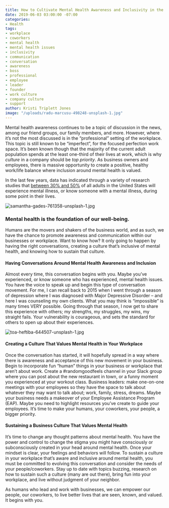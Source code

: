 ```yaml
---
title: How to Cultivate Mental Health Awareness and Inclusivity in the Workplace
date: 2019-06-03 03:00:00 -07:00
categories:
- Health
tags:
- workplace
- coworkers
- mental health
- mental health issues
- inclusivity
- communication
- conversation
- awareness
- boss
- professional
- employee
- leader
- founder
- work culture
- company culture
- support
author: Kristi Triplett Jones
image: "/uploads/radu-marcusu-498248-unsplash-1.jpg"
---
```


Mental health awareness continues to be a topic of discussion in the news, among our friend groups, our family members, and more. However, where it’s not the most discussed is in the “professional” setting of the workplace. This topic is still known to be “imperfect”, for the focused perfection work space. It’s been known though that the majority of the current adult population spends at the least one-third of their lives at work, which is why _culture_ in a company should be _top priority_. As business owners and employees, there is massive opportunity to create a positive, healthy work/life balance where inclusion around mental health is valued.
 
In the last few years, data has indicated through a variety of research studies that [between 30% and 50%](https://journals.lww.com/joem/Fulltext/2018/04000/Mental_Health_in_the_Workplace___A_Call_to_Action.5.aspx) of all adults in the United States will experience mental illness, or know someone with a mental illness, during some point in their lives. 

![samantha-gades-761358-unsplash-1.jpg](/uploads/samantha-gades-761358-unsplash-1.jpg)

### Mental health is the foundation of our well-being. 

Humans are the movers and shakers of the business world, and as such, we have the chance to promote awareness and communication within our businesses or workplace. Want to know how? It only going to happen by having the right conversations, creating a culture that’s inclusive of mental health, and knowing how to sustain that culture.
 
#### Having Conversations Around Mental Health Awareness and Inclusion 

Almost every time, this conversation begins with you. Maybe you’ve experienced, or know someone who has experienced, mental health issues. You have the voice to speak up and begin this type of conversation movement. For me, I can recall back to 2015 when I went through a season of depression where I was diagnosed with Major Depressive Disorder – and here I was counseling my own clients. What you may think is “impossible” is many times VERY possible. Going through that season, I now get to share this experience with others; my strengths, my struggles, my wins, my straight fails. Your vulnerability is courageous, and sets the standard for others to open up about their experiences.

![toa-heftiba-644507-unsplash-1.jpg](/uploads/toa-heftiba-644507-unsplash-1.jpg)
 
#### Creating a Culture That Values Mental Health in Your Workplace 
 
Once the conversation has started, it will hopefully spread in a way where there is awareness and acceptance of this new movement in your business. Begin to incorporate fun “human” things in your business or workplace that aren’t about work. Create a #randomgoodfeels channel in your Slack group where you can post about the new restaurant in town, or a funny moment you experienced at your workout class. Business leaders: make one-on-one meetings with your employees so they have the space to talk about whatever they may want to talk about; work, family, stress, dreams. Maybe your business needs a makeover of your Employee Assistance Program (EAP). Maybe you need to highlight resources you’ve create to guide your employees. It’s time to make your humans, your coworkers, your people, a bigger priority.

#### Sustaining a Business Culture That Values Mental Health 

It’s time to change any thought patterns about mental health. You have the power and control to change the stigma you might have consciously or subconsciously created in your head around mental health. Once your mindset is clear, your feelings and behaviors will follow. To sustain a culture in your workplace that’s aware and inclusive around mental health, you must be committed to evolving this conversation and consider the needs of your people/coworkers. Stay up to date with topics buzzing, research on how to sustain such a culture (many are out there), bring fun into your workplace, and live without judgment of your neighbor. 
 
As humans who lead and work with businesses, we can empower our people, our coworkers, to live better lives that are seen, known, and valued. It begins with you. 
